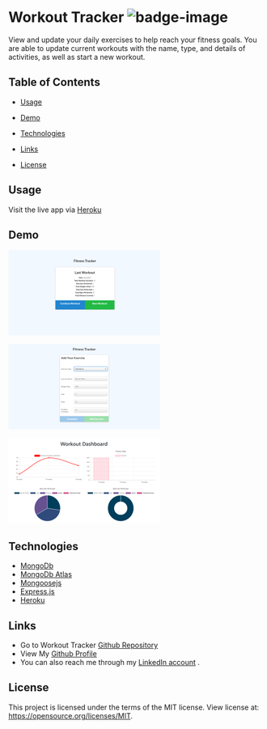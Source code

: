 # Workout Tracker ![badge-image](https://img.shields.io/static/v1?label=license&message=MIT&color=blue)  
View and update your daily exercises to help reach your fitness goals. You are able to update current workouts with the name, type, and details of activities, as well as start a new workout. 

## Table of Contents

  * [Usage](#Usage)

  * [Demo](#Demo)

  * [Technologies](#Technologies)

  * [Links](#Links)

  * [License](#License)
  
  ## Usage
  Visit the live app via [Heroku](https://dry-wildwood-27410.herokuapp.com/)

  ## Demo
  ![homepage-demo](public/images/home-demo.png)

  ![add-exercise-demo](public/images/add-demo.png)

  ![stat-page-demo](public/images/stats-demo.png)
 

  ## Technologies
   * [MongoDb](https://www.mongodb.com/)
   * [MongoDb Atlas](https://www.mongodb.com/cloud/atlas)
   * [Mongoosejs](https://mongoosejs.com/)
   * [Express.js](https://expressjs.com/)
   * [Heroku](https://www.heroku.com)


  ## Links
  *  Go to Workout Tracker [Github Repository](https://github.com/ShaylaStevenson/workout-tracker)
  * View My [Github Profile](https://github.com/ShaylaStevenson)
  * You can also reach me through my [LinkedIn account](https://www.linkedin.com/in/shayla-stevenson-806143200/) .

  ## License
  This project is licensed under the terms of the MIT license. View license at:
  https://opensource.org/licenses/MIT.